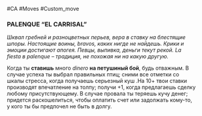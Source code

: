 #CA #Moves #Custom_move

### PALENQUE “EL CARRISAL”
*Шквал гребней и разноцветных перьев, вера в ставку на блестящие шпоры. Настоящие воины, bravos, каких нигде не найдешь. Крики и эмоции достигают апогея. Певцы, выпивка, деньги текут рекой. La fiesta в palenque – традиция, не похожая ни на какую другую.*

Когда ты **ставишь** много *dinero* **на петушиный бой**, будь отважным. В случае успеха ты выбрал правильных птиц; сними все отметки со шкалы стресса, когда получаешь серьезный куш .На 10+ твои ставки производят впечатление на толпу; получи +1, когда предлагаешь сделку любому присутствующему. В случае провала ты теряешь кучу денег; придется раскошелиться, чтобы оплатить счет или задолжать кому-то, у кого ты бы предпочел не быть в долгу.